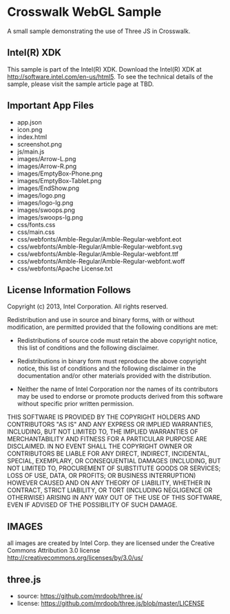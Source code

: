 Crosswalk WebGL Sample
=========================
A small sample demonstrating the use of Three JS in Crosswalk.

Intel(R) XDK 
-------------------------------------------
This sample is part of the Intel(R) XDK. Download the Intel(R) XDK at http://software.intel.com/en-us/html5. To see the technical details of the sample, please visit the sample article page at TBD.


Important App Files
---------------------------
* app.json
* icon.png
* index.html
* screenshot.png
* js/main.js
* images/Arrow-L.png
* images/Arrow-R.png
* images/EmptyBox-Phone.png
* images/EmptyBox-Tablet.png
* images/EndShow.png
* images/logo.png
* images/logo-lg.png
* images/swoops.png
* images/swoops-lg.png
* css/fonts.css
* css/main.css
* css/webfonts/Amble-Regular/Amble-Regular-webfont.eot
* css/webfonts/Amble-Regular/Amble-Regular-webfont.svg
* css/webfonts/Amble-Regular/Amble-Regular-webfont.ttf
* css/webfonts/Amble-Regular/Amble-Regular-webfont.woff
* css/webfonts/Apache License.txt

License Information Follows
---------------------------
Copyright (c) 2013, Intel Corporation. All rights reserved.

Redistribution and use in source and binary forms, with or without modification, 
are permitted provided that the following conditions are met:

- Redistributions of source code must retain the above copyright notice, 
  this list of conditions and the following disclaimer.

- Redistributions in binary form must reproduce the above copyright notice, 
  this list of conditions and the following disclaimer in the documentation 
  and/or other materials provided with the distribution.

- Neither the name of Intel Corporation nor the names of its contributors 
  may be used to endorse or promote products derived from this software 
  without specific prior written permission.

THIS SOFTWARE IS PROVIDED BY THE COPYRIGHT HOLDERS AND CONTRIBUTORS "AS IS" 
AND ANY EXPRESS OR IMPLIED WARRANTIES, INCLUDING, BUT NOT LIMITED TO, 
THE IMPLIED WARRANTIES OF MERCHANTABILITY AND FITNESS FOR A PARTICULAR PURPOSE 
ARE DISCLAIMED. IN NO EVENT SHALL THE COPYRIGHT OWNER OR CONTRIBUTORS BE 
LIABLE FOR ANY DIRECT, INDIRECT, INCIDENTAL, SPECIAL, EXEMPLARY, OR 
CONSEQUENTIAL DAMAGES (INCLUDING, BUT NOT LIMITED TO, PROCUREMENT OF SUBSTITUTE 
GOODS OR SERVICES; LOSS OF USE, DATA, OR PROFITS; OR BUSINESS INTERRUPTION) 
HOWEVER CAUSED AND ON ANY THEORY OF LIABILITY, WHETHER IN CONTRACT, STRICT 
LIABILITY, OR TORT (INCLUDING NEGLIGENCE OR OTHERWISE) ARISING IN ANY WAY OUT 
OF THE USE OF THIS SOFTWARE, EVEN IF ADVISED OF THE POSSIBILITY OF SUCH DAMAGE.


IMAGES
-----------------------------------------------------------------------------
all images are created by Intel Corp. 
they are licensed under the Creative Commons Attribution 3.0 license 
http://creativecommons.org/licenses/by/3.0/us/


three.js
-----------------------------------------------------------------------------
* source: https://github.com/mrdoob/three.js/
* license: https://github.com/mrdoob/three.js/blob/master/LICENSE
